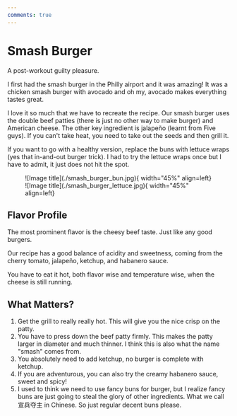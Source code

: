```yaml
---
comments: true
---
```


# Smash Burger

A post-workout guilty pleasure. 

I first had the smash burger in the Philly airport and it was amazing! 
It was a chicken smash burger with avocado and oh my, avocado makes everything tastes great. 

I love it so much that we have to recreate the recipe. Our smash burger uses the double beef patties (there is just no other way to make burger) and American cheese. 
The other key ingredient is jalapeño (learnt from Five guys). If you can't take heat, you need to take out the seeds and then grill it.  

If you want to go with a healthy version, replace the buns with lettuce wraps (yes that in-and-out burger trick). I had to try the lettuce wraps once but I have to admit, it just does not hit the spot.


<figure markdown>
  ![Image title](./smash_burger_bun.jpg){ width="45%" align=left}
  ![Image title](./smash_burger_lettuce.jpg){ width="45%" align=left}
</figure>

## Flavor Profile 

The most prominent flavor is the cheesy beef taste. Just like any good burgers. 

Our recipe has a good balance of acidity and sweetness, coming from the cherry tomato, jalapeño, ketchup, and habanero sauce. 

You have to eat it hot, both flavor wise and temperature wise, when the cheese is still running.

## What Matters? 

1. Get the grill to really really hot. This will give you the nice crisp on the patty.
2. You have to press down the beef patty firmly. This makes the patty larger in diameter and much thinner. I think this is also what the name "smash" comes from.
3. You absolutely need to add ketchup, no burger is complete with ketchup. 
4. If you are adventurous, you can also try the creamy habanero sauce, sweet and spicy!   
5. I used to think we need to use fancy buns for burger, but I realize fancy buns are just going to steal the glory of other ingredients. What we call 宣兵夺主 in Chinese. So just regular decent buns please.
